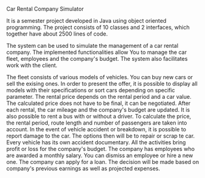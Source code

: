 Car Rental Company Simulator

It is a semester project developed in Java using object oriented programming. The project consists of 10 classes and 2 interfaces, which together have about 2500 lines of code. 

The system can be used to simulate the management of a  car rental company. The implemented functionalities allow You to manage the car fleet, employees and the company's budget. The system also facilitates work with the client. 

The fleet consists of various models of vehicles. You can buy new cars or sell the exising ones. In order to present the offer, it is possible to display all models with their specifications or sort cars depending on specific parameter. The rental price depends on the rental period and a car value. The calculated price does not have to be final, it can be negotiated. After each rental, the car mileage and the company's budget are updated. It is also possible to rent a bus with or without a driver. To calculate the price, the rental period, route length and number of passengers are taken into account. In the event of vehicle accident or breakdown, it is possible to report damage to the car. The options then will be to repair or scrap te car. Every vehicle has its own accident documentary. All the activities bring profit or loss for the company's budget. The company has employees who are awarded a monthly salary. You can dismiss an employee or hire a new one. The company can apply for a loan. The decision will be made based on company's previous earnings as well as projected expenses. 


